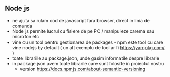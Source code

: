 ## Node js

- ne ajuta sa rulam cod de javascript fara browser, direct in linia de comanda
- Node js permite lucrul cu fisiere de pe PC / manipuleze carema sau microfon etc 
- vine cu un tool pentru gestionarea de packages - npm este tool cu care vine nodejs by default ( un alt exemplu de tool ar fi https://yarnpkg.com/ )
- toate librariile au package.json, unde gasim informatile despre librarie
- in package.json avem toate librarile care sunt folosite in proiectul nostru
  - version https://docs.npmjs.com/about-semantic-versioning

